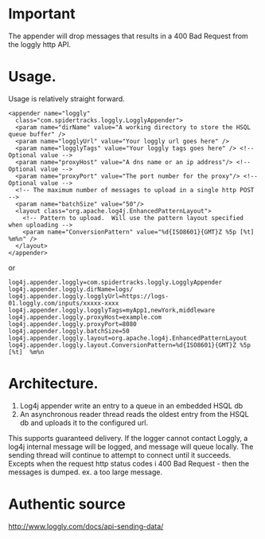 # Important 
   The appender will drop messages that results in a 400 Bad Request from the loggly http API. 

# Usage.

Usage is relatively straight forward.

    <appender name="loggly"
      class="com.spidertracks.loggly.LogglyAppender">
      <param name="dirName" value="A working directory to store the HSQL queue buffer" />
      <param name="logglyUrl" value="Your loggly url goes here" /> 
      <param name="logglyTags" value="Your loggly tags goes here" /> <!-- Optional value --> 
      <param name="proxyHost" value="A dns name or an ip address"/> <!-- Optional value -->
      <param name="proxyPort" value="The port number for the proxy"/> <!-- Optional value -->
      <!-- The maximum number of messages to upload in a single http POST -->
      <param name="batchSize" value="50"/>
      <layout class="org.apache.log4j.EnhancedPatternLayout">
        <!-- Pattern to upload.  Will use the pattern layout specified when uploading -->
        <param name="ConversionPattern" value="%d{ISO8601}{GMT}Z %5p [%t]  %m%n" />
      </layout>
    </appender>

or 

    log4j.appender.loggly=com.spidertracks.loggly.LogglyAppender
    log4j.appender.loggly.dirName=logs/
    log4j.appender.loggly.logglyUrl=https://logs-01.loggly.com/inputs/xxxxx-xxxx
    log4j.appender.loggly.logglyTags=myApp1,newYork,middleware
    log4j.appender.loggly.proxyHost=example.com
    log4j.appender.loggly.proxyPort=8080
    log4j.appender.loggly.batchSize=50
    log4j.appender.loggly.layout=org.apache.log4j.EnhancedPatternLayout
    log4j.appender.loggly.layout.ConversionPattern=%d{ISO8601}{GMT}Z %5p [%t]  %m%n



# Architecture.

1. Log4j appender write an entry to a queue in an embedded HSQL db
2. An asynchronous reader thread reads the oldest entry from the HSQL db and
uploads it to the configured url.

This supports guaranteed delivery.  If the logger cannot contact Loggly,
     a log4j internal message will be logged, and message will queue locally.
     The sending thread will continue to attempt to connect until it succeeds.  
     Excepts when the request http status codes i 400 Bad Request - then the messages is dumped.
     ex. a too large message.

# Authentic source
http://www.loggly.com/docs/api-sending-data/